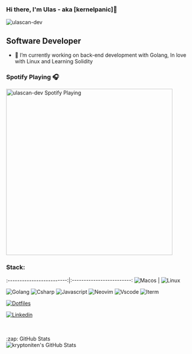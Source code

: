 ### Hi there, I'm Ulas - aka [kernelpanic]👋



<p align="left"> <img src="https://komarev.com/ghpvc/?username=ulascan-dev&label=Profile%20views&color=0e75b6&style=flat" alt="ulascan-dev" /> </p>

## Software Developer

- 🌱 I’m currently working on back-end development with Golang, In love with Linux and Learning Solidity






### Spotify Playing 🎧

[<img src="https://novatorem-nu-ruddy.vercel.app/api/spotify" alt="ulascan-dev Spotify Playing" width="450" />](https://open.spotify.com/user/ngkaijgyhxybpa8dj58w5t8ys)


### Stack:                     
:-------------------------:|:-------------------------:
![Macos](https://img.shields.io/badge/mac%20os-000000?style=for-the-badge&logo=apple&logoColor=white)  |  ![Linux](https://img.shields.io/badge/Arch_Linux-1793D1?style=for-the-badge&logo=arch-linux&logoColor=white)





![Golang](https://img.shields.io/badge/Go-00ADD8?style=for-the-badge&logo=go&logoColor=white)
![Csharp](https://img.shields.io/badge/C%23-239120?style=for-the-badge&logo=c-sharp&logoColor=white)
![Javascript](https://img.shields.io/badge/JavaScript-F7DF1E?style=for-the-badge&logo=javascript&logoColor=black)
![Neovim](https://img.shields.io/badge/NeoVim-%2357A143.svg?&style=for-the-badge&logo=neovim&logoColor=white)
![Vscode](https://img.shields.io/badge/Visual_Studio_Code-0078D4?style=for-the-badge&logo=visual%20studio%20code&logoColor=white)
![Iterm](https://img.shields.io/badge/iTerm2-000000?style=for-the-badge&logo=iterm2&logoColor=white)


[![Dotfiles](https://img.shields.io/badge/Setup-Dotfiles-blue?style=flat-square&logo=when-i-work&logoColor=white)](https://github.com/ulascan-dev/dotfiles)

[![Linkedin](https://img.shields.io/badge/linkedin%20-%230077B5.svg?&style=for-the-badge&logo=linkedin&logoColor=white)](https://www.linkedin.com/in/ulascansenturk/)

<br />
<br />



  <summary>:zap: GitHub Stats</summary>

  <img align="left" alt="kryptoniten's GitHub Stats" src="https://github-readme-stats.vercel.app/api?username=ulascansenturk&theme=radical&show_icons=true" />
  
  

[instagram]: https://instagram.com/ulascansenturk
[linkedin]: https://linkedin.com/in/ulascansenturk
